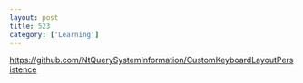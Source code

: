 ```yaml
---
layout: post
title: 523
category: ['Learning']
---
```






https://github.com/NtQuerySystemInformation/CustomKeyboardLayoutPersistence